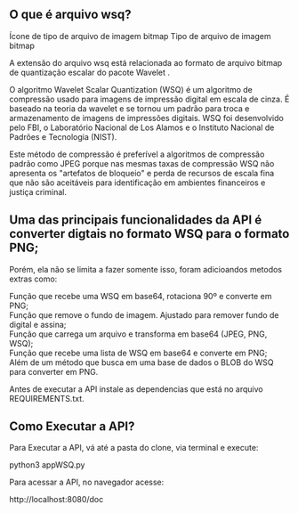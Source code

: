 <h2>O que é arquivo wsq? </h2>
Ícone de tipo de arquivo de imagem bitmap Tipo de arquivo de imagem bitmap

A extensão do arquivo wsq está relacionada ao formato de arquivo bitmap de quantização escalar do pacote Wavelet .

O algoritmo Wavelet Scalar Quantization (WSQ) é um algoritmo de compressão usado para imagens de impressão digital em escala de cinza. É baseado na teoria da wavelet e se tornou um padrão para troca e armazenamento de imagens de impressões digitais. WSQ foi desenvolvido pelo FBI, o Laboratório Nacional de Los Alamos e o Instituto Nacional de Padrões e Tecnologia (NIST).

Este método de compressão é preferível a algoritmos de compressão padrão como JPEG porque nas mesmas taxas de compressão WSQ não apresenta os "artefatos de bloqueio" e perda de recursos de escala fina que não são aceitáveis ​​para identificação em ambientes financeiros e justiça criminal.

<h2>Uma das principais funcionalidades da API é converter digtais no formato WSQ para o formato PNG;</h2>
Porém, ela não se limita a fazer somente isso, foram adicioandos metodos extras como:<p/>
  Função que recebe uma WSQ em base64, rotaciona 90º e converte em PNG; <br>
  Função que remove o fundo de imagem. Ajustado para remover fundo de digital e assina;<br>
  Função que carrega um arquivo e transforma em base64 (JPEG, PNG, WSQ);<br>
  Função que recebe uma lista de WSQ em base64 e converte em PNG;<br>
  Além de um método que busca em uma base de dados o BLOB do WSQ para converter em PNG.<br>

Antes de executar a API instale as dependencias que está no arquivo REQUIREMENTS.txt.

<h2>Como Executar a API?</h2>
Para Executar a API, vá até a pasta do clone, via terminal e execute:

python3 appWSQ.py

Para acessar a API, no navegador acesse:

http://localhost:8080/doc
